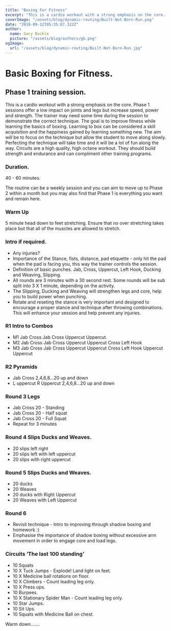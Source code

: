 ```yaml
---
title: "Boxing For Fitness"
excerpt: "This is a cardio workout with a strong emphasis on the core.."
coverImage: "/assets/blog/dynamic-routing/Built-Not-Born-Run.png"
date: "2018-09-12T05:35:07.322Z"
author:
  name: Gary Buckle
  picture: "/assets/blog/authors/gb.png"
ogImage:
  url: "/assets/blog/dynamic-routing/Built-Not-Born-Run.jpg"
---
```


# Basic Boxing for Fitness.

## Phase 1 training session.

This is a cardio workout with a strong emphasis on the core. Phase 1 sessions offer a low impact on joints and legs but increase speed, power and strength. The trainer may need some time during the session to demonstrate the correct technique. The goal is to improve fitness while learning the basics of boxing. Learning to box can be considered a skill acquisition and the happiness gained by learning something new.
The aim will be to focus on the technique but allow the student to move along slowly. Perfecting the technique will take time and it will be a lot of fun along the way.
Circuits are a high quality, high octane workout. They should build strength and endurance and can compliment other training programs.

### Duration.

40 - 60 minutes.

The routine can be a weekly session and you can aim to move up to Phase 2 within a month but you may also find that Phase 1 is everything you want and remain here.

### Warm Up

5 minute head down to feet stretching.
Ensure that no over stretching takes place but that all of the muscles are allowed to stretch.

### Intro if required.

- Any injuries?
- Importance of the Stance, fists, distance, pad etiquette - only hit the pad when the pad is facing you, this way the trainer controls the session.
- Definition of basic punches. Jab, Cross, Uppercut, Left Hook, Ducking and Weaving, Slipping.
- All rounds are 3 minutes with a 30 second rest. Some rounds will be sub split into 3 X 1 minute, depending on the activity.
- The Slipping, Ducking and Weaving will strengthen legs and core, help you to build power when punching.
- Rotate and reseting the stance is very important and designed to encourage a proper stance and technique after throwing combinations. This will enhance your session and help prevent any injuries.

### R1 Intro to Combos

- M1 Jab Cross Jab Cross Uppercut Uppercut.
- M2 Jab Cross Jab Cross Uppercut Uppercut Cross Left Hook
- M3 Jab Cross Jab Cross Uppercut Uppercut Cross Left Hook Uppercut Uppercut

### R2 Pyramids

- Jab Cross 2,4,6,8…20 up and down
- L uppercut R Uppercut 2,4,6,8…20 up and down

### Round 3 Legs

- Jab Cross 20 - Standing
- Jab Cross 20 - Half squat
- Jab Cross 20 - Full Squat
- Repeat for 3 minutes

### Round 4 Slips Ducks and Weaves.

- 20 slips left right
- 20 slips left with left uppercut
- 20 slips with right uppercut

### Round 5 Slips Ducks and Weaves.

- 20 ducks
- 20 Weaves
- 20 ducks with Right Uppercut
- 20 Weaves with Left Uppercut

### Round 6

- Revisit technique - Intro to improving through shadow boxing and homework :)
- Emphasise the importance of shadow boxing without excessive arm movement in order to engage core and load legs.

### Circuits ‘The last 100 standing’

- 10 Squats
- 10 X Tuck Jumps - Explode! Land light on feet.
- 10 X Medicine ball rotations on floor.
- 10 X Climbers - Count leading leg only.
- 10 X Press ups.
- 10 Burpees.
- 10 X Stationary Spider Man - Count leading leg only.
- 10 Star Jumps.
- 10 Sit Ups.
- 10 Squats with Medicine Ball on chest.

Warm down.......

